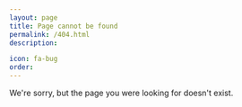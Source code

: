```yaml
---
layout: page
title: Page cannot be found
permalink: /404.html
description:

icon: fa-bug
order:
---
```


We're sorry, but the page you were looking for doesn't exist.